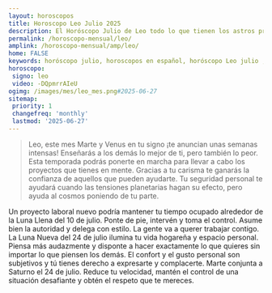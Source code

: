 ```yaml
---
layout: horoscopos
title: Horoscopo Leo Julio 2025
description: El Horóscopo Julio de Leo todo lo que tienen los astros preparados para este mes, amor, trabajo, familia. Todo sobre astrologia, tarot, predicciones. Horoscopo gratis en español, predicciones y astrología.
permalink: /horoscopo-mensual/leo/
amplink: /horoscopo-mensual/amp/leo/
home: FALSE
keywords: horóscopo julio, horoscopos en español, horóscopo Leo julio , horóscopo esperanza gracia, horoscop, horóscopos gratis, horoscopo Leo, Tarot, Astrologia, Zodíaco, Leo, horoscopo gratis, horoscopo del mes 
horoscopo:
 signo: leo
 video: -DQpmrrAIeU
ogimg: /images/mes/leo_mes.png#2025-06-27
sitemap:
 priority: 1
 changefreq: 'monthly'
 lastmod: '2025-06-27'
---
```



 > Leo, este mes Marte y Venus en tu signo ¡te anuncian unas semanas intensas! Enseñarás a los demás lo mejor de ti, pero también lo peor. Esta temporada podrás ponerte en marcha para llevar a cabo los proyectos que tienes en mente. Gracias a tu carisma te ganarás la confianza de aquellos que pueden ayudarte. Tu seguridad personal te ayudará cuando las tensiones planetarias hagan su efecto, pero ayuda al cosmos poniendo de tu parte.



Un proyecto laboral nuevo podría mantener tu tiempo ocupado alrededor de la Luna Llena del 10 de julio. Ponte de pie, intervén y toma el control. Asume bien la autoridad y delega con estilo. La gente va a querer trabajar contigo. La Luna Nueva del 24 de julio ilumina tu vida hogareña y espacio personal. Piensa más audazmente y disponte a hacer exactamente lo que quieres sin importar lo que piensen los demás. El confort y el gusto personal son subjetivos y tú tienes derecho a expresarte y complacerte. Marte conjunta a Saturno el 24 de julio. Reduce tu velocidad, mantén el control de una situación desafiante y obtén el respeto que te mereces.